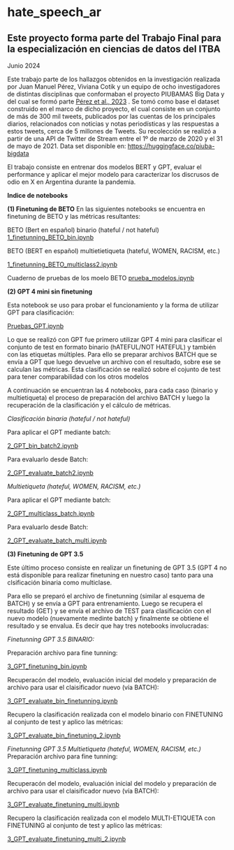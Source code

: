# hate_speech_ar

## Este proyecto forma parte del Trabajo Final para la especialización en ciencias de datos del ITBA
Junio 2024

Este trabajo parte de los hallazgos obtenidos en la investigación realizada por Juan Manuel Pérez, Viviana Cotik y un equipo de ocho investigadores de distintas disciplinas que conformaban el proyecto PIUBAMAS Big Data y del cual se formó parte [Pérez et al., 2023](https://ieeexplore.ieee.org/document/10076443) . Se tomó como base el dataset construido en el marco de dicho proyecto, el cual consiste en un conjunto de más de 300 mil tweets, publicados por las cuentas de los principales diarios, relacionados con noticias y notas periodísticas y las  respuestas a estos tweets, cerca de 5 millones de Tweets. Su recolección se realizó a partir de una API de Twitter de Stream entre el 1º de marzo de 2020 y el 31 de mayo de 2021.
Data set disponible en: https://huggingface.co/piuba-bigdata

El trabajo consiste en entrenar dos modelos BERT y GPT, evaluar el performance y aplicar el mejor modelo para caracterizar los discrusos de odio en X en Argentina durante la pandemia.

**Indice de notebooks**

**(1) Finetuning de BETO**
En las siguientes notebooks se encuentra en finetuning de BETO y las métricas resultantes:

BETO (Bert en español) binario  (hateful / not hateful)
[1_finetunning_BETO_bin.ipynb](https://github.com/natdebandi/hate_speech_ar/blob/5731ca1052f45a7e10dfcacf717acf1a71be03b8/1_finetunning_BETO_bin.ipynb)

BETO (BERT en español) multietietiqueta (hateful, WOMEN, RACISM, etc.)

[1_finetunning_BETO_multiclass2.ipynb](https://github.com/natdebandi/hate_speech_ar/blob/97221e5efae9ebfe0ad9e52142fe3b270ac1d3bd/1_finetuning_BETO_multiclass2.ipynb)

Cuaderno de pruebas de los moelo BETO
[prueba_modelos.ipynb](https://github.com/natdebandi/hate_speech_ar/blob/a03a6a396c0741589779d9ba91031ca328ab25d8/prueba_modelos.ipynb)

**(2) GPT 4 mini sin finetuning**

Esta notebook se uso para probar el funcionamiento y la forma de utilizar GPT para clasificación:

[Pruebas_GPT.ipynb](https://github.com/natdebandi/hate_speech_ar/blob/a03a6a396c0741589779d9ba91031ca328ab25d8/Pruebas_GPT.ipynb)

Lo que se realizó con GPT fue primero utilizar GPT 4 mini para clasificar el conjunto de test en formato binario (hATEFUL/NOT HATEFUL) y también con las etiquetas múltiples.
Para ello se preparar archivos BATCH que se envía a GPT que luego devuelve un archivo con el resultado, sobre ese se calculan las métricas. Esta clasificación se realizó sobre el cojunto de test para tener comparabilidad con los otros modelos

A continuación se encuentran las 4 notebooks, para cada caso (binario y multietiqueta) el proceso de preparación del archivo BATCH y luego la recuperación de la clasificación y el cálculo de métricas.

*Clasificación binaria (hateful / not hateful)*

Para aplicar el GPT mediante batch:

[2_GPT_bin_batch2.ipynb](https://github.com/natdebandi/hate_speech_ar/blob/a03a6a396c0741589779d9ba91031ca328ab25d8/2_GPT_bin_batch2.ipynb)

Para evaluarlo desde Batch:

[2_GPT_evaluate_batch2.ipynb](https://github.com/natdebandi/hate_speech_ar/blob/a03a6a396c0741589779d9ba91031ca328ab25d8/2_GPT_evaluate_batch2.ipynb)

*Multietiqueta (hateful, WOMEN, RACISM, etc.)*

Para aplicar el GPT mediante batch:

[2_GPT_multiclass_batch.ipynb](https://github.com/natdebandi/hate_speech_ar/blob/a03a6a396c0741589779d9ba91031ca328ab25d8/2_GPT_multiclass_batch.ipynb)

Para evaluarlo desde Batch:

[2_GPT_evaluate_batch_multi.ipynb](https://github.com/natdebandi/hate_speech_ar/blob/a03a6a396c0741589779d9ba91031ca328ab25d8/2_GPT_evaluate_batch_multi.ipynb)

**(3) Finetuning de GPT 3.5**

Este último proceso consiste en realizar un finetuning de GPT 3.5 (GPT 4 no está disponible para realizar finetuning en nuestro caso) tanto para una clsificación binaria como multiclase.

Para ello se preparó el archivo de finetunning (similar al esquema de BATCH) y se envía a GPT para entrenamiento. Luego se recupera el resultado (GET) y se envía el archivo de TEST para clasificación con el nuevo modelo (nuevamente medinte batch) y finalmente se obtiene el resultado y se envalua. Es decir que hay tres notebooks involucradas:

*Finetunning GPT 3.5 BINARIO:*

Preparación archivo para fine tunning:

[3_GPT_finetuning_bin.ipynb](https://github.com/natdebandi/hate_speech_ar/blob/ffbf927fec6207eace6612ee0c148967862a588e/3_GPT_finetuning_bin.ipynb)

Recuperacón del modelo, evaluación inicial del modelo y preparación de archivo para usar el claisificador nuevo (vía BATCH):

[3_GPT_evaluate_bin_finetunning.ipynb](https://github.com/natdebandi/hate_speech_ar/blob/5f998b23eb9b1f4edccea7c4ba6dbf8deb7b1cc0/3_GPT_evaluate_bin_finetunning.ipynb)

Recupero la clasificación realizada con el modelo binario con FINETUNING al conjunto de test y aplico las métricas:

[3_GPT_evaluate_bin_finetuning_2.ipynb](https://github.com/natdebandi/hate_speech_ar/blob/2da1dfac5d7ad5e20c43f5a5838a3bc6a5edde6c/3_GPT_evaluate_bin_finetuning_2.ipynb)

*Finetunning GPT 3.5 Multietiqueta (hateful, WOMEN, RACISM, etc.)*
Preparación archivo para fine tunning:

[3_GPT_finetuning_multiclass.ipynb](https://github.com/natdebandi/hate_speech_ar/blob/990cde5d2f511aa7707fb6fca91ea4da732965fd/3_GPT_finetuning_multiclass.ipynb)

Recuperacón del modelo, evaluación inicial del modelo y preparación de archivo para usar el claisificador nuevo (vía BATCH):

[3_GPT_evaluate_finetuning_multi.ipynb](https://github.com/natdebandi/hate_speech_ar/blob/990cde5d2f511aa7707fb6fca91ea4da732965fd/3_GPT_evaluate_finetuning_multi.ipynb)

Recupero la clasificación realizada con el modelo MULTI-ETIQUETA con FINETUNING al conjunto de test y aplico las métricas:

[3_GPT_evaluate_finetuning_multi_2.ipynb](https://github.com/natdebandi/hate_speech_ar/blob/990cde5d2f511aa7707fb6fca91ea4da732965fd/3_GPT_evaluate_finetuning_multi_2.ipynb)








